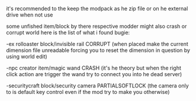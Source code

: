 it's recommended to the keep the modpack as he zip file or on he external drive when not use

some unfished item/block by there respective modder might also crash or corrupt world here is the list of what i found bugie:

-ex rolloaster block/invisible rail CORRUPT (when placed make the current dimension file unreadable forcing you to reset the dimension in question by using world edit)



-npc creator item/magic wand CRASH (it's he theory but when the right click action are trigger the wand try to connect you into he dead server)



-securitycraft block/security camera PARTIALSOFTLOCK (the camera only to is default key control even if the mod try to make you otherwise)
